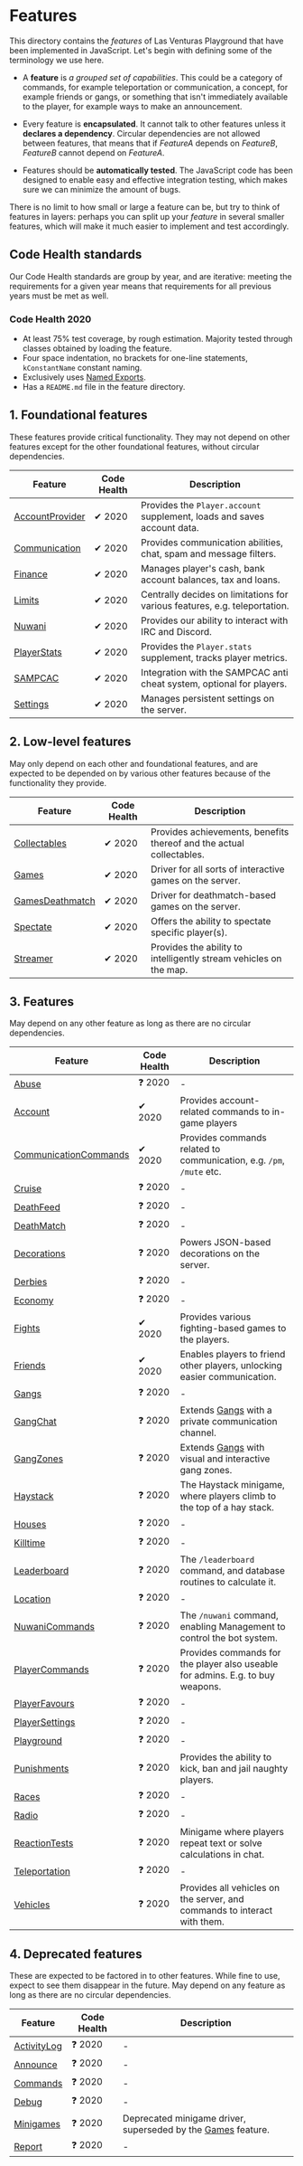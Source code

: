 # Features
This directory contains the _features_ of Las Venturas Playground that have been implemented in
JavaScript. Let's begin with defining some of the terminology we use here.

  - A **feature** is _a grouped set of capabilities_. This could be a category of commands, for
    example teleportation or communication, a concept, for example friends or gangs, or something
    that isn't immediately available to the player, for example ways to make an announcement.

  - Every feature is **encapsulated**. It cannot talk to other features unless it **declares a
    dependency**. Circular dependencies are not allowed between features, that means that if
    _FeatureA_ depends on _FeatureB_, _FeatureB_ cannot depend on _FeatureA_.

  - Features should be **automatically tested**. The JavaScript code has been designed to enable
    easy and effective integration testing, which makes sure we can minimize the amount of bugs.

There is no limit to how small or large a feature can be, but try to think of features in layers:
perhaps you can split up your _feature_ in several smaller features, which will make it much easier
to implement and test accordingly.

## Code Health standards
Our Code Health standards are group by year, and are iterative: meeting the requirements for a given
year means that requirements for all previous years must be met as well.

### Code Health 2020
  - At least 75% test coverage, by rough estimation. Majority tested through classes obtained by loading the feature.
  - Four space indentation, no brackets for one-line statements, `kConstantName` constant naming.
  - Exclusively uses [Named Exports](https://developer.mozilla.org/en-US/docs/web/javascript/reference/statements/export).
  - Has a `README.md` file in the feature directory.

## 1. Foundational features
These features provide critical functionality. They may not depend on other features except for the
other foundational features, without circular dependencies.

Feature                              | Code Health | Description
-------------------------------------|-------------|------------------------------------------------------------------
[AccountProvider](account_provider/) | ✔ 2020     | Provides the `Player.account` supplement, loads and saves account data.
[Communication](communication/)      | ✔ 2020     | Provides communication abilities, chat, spam and message filters.
[Finance](finance/)                  | ✔ 2020     | Manages player's cash, bank account balances, tax and loans.
[Limits](limits/)                    | ✔ 2020     | Centrally decides on limitations for various features, e.g. teleportation.
[Nuwani](nuwani/)                    | ✔ 2020     | Provides our ability to interact with IRC and Discord.
[PlayerStats](player_stats/)         | ✔ 2020     | Provides the `Player.stats` supplement, tracks player metrics.
[SAMPCAC](sampcac/)                  | ✔ 2020     | Integration with the SAMPCAC anti cheat system, optional for players.
[Settings](settings/)                | ✔ 2020     | Manages persistent settings on the server.

## 2. Low-level features
May only depend on each other and foundational features, and are expected to be depended on by
various other features because of the functionality they provide.

Feature                              | Code Health | Description
-------------------------------------|-------------|------------------------------------------------------------------
[Collectables](collectables/)        | ✔ 2020     | Provides achievements, benefits thereof and the actual collectables.
[Games](games/)                      | ✔ 2020     | Driver for all sorts of interactive games on the server.
[GamesDeathmatch](games_deathmatch/) | ✔ 2020     | Driver for deathmatch-based games on the server.
[Spectate](spectate/)                | ✔ 2020     | Offers the ability to spectate specific player(s).
[Streamer](streamer/)                | ✔ 2020     | Provides the ability to intelligently stream vehicles on the map.

## 3. Features
May depend on any other feature as long as there are no circular dependencies.

Feature                                          | Code Health | Description
-------------------------------------------------|-------------|------------------------------------------------------------------
[Abuse](abuse/)                                  | ❓ 2020     | -
[Account](account/)                              | ✔ 2020     | Provides account-related commands to in-game players
[CommunicationCommands](communication_commands/) | ✔ 2020     | Provides commands related to communication, e.g. `/pm`, `/mute` etc.
[Cruise](cruise/)                                | ❓ 2020     | -
[DeathFeed](death_feed/)                         | ❓ 2020     | -
[DeathMatch](death_match/)                       | ❓ 2020     | -
[Decorations](decorations/)                      | ❓ 2020     | Powers JSON-based decorations on the server.
[Derbies](derbies/)                              | ❓ 2020     | -
[Economy](economy/)                              | ❓ 2020     | -
[Fights](fights/)                                | ✔ 2020     | Provides various fighting-based games to the players.
[Friends](friends/)                              | ✔ 2020     | Enables players to friend other players, unlocking easier communication.
[Gangs](gangs/)                                  | ❓ 2020     | -
[GangChat](gang_chat/)                           | ❓ 2020     | Extends [Gangs](gangs/) with a private communication channel.
[GangZones](gang_zones/)                         | ❓ 2020     | Extends [Gangs](gangs/) with visual and interactive gang zones.
[Haystack](haystack/)                            | ❓ 2020     | The Haystack minigame, where players climb to the top of a hay stack.
[Houses](houses/)                                | ❓ 2020     | -
[Killtime](killtime/)                            | ❓ 2020     | -
[Leaderboard](leaderboard/)                      | ❓ 2020     | The `/leaderboard` command, and database routines to calculate it.
[Location](location/)                            | ❓ 2020     | -
[NuwaniCommands](nuwani_commands/)               | ❓ 2020     | The `/nuwani` command, enabling Management to control the bot system.
[PlayerCommands](player_commands/)               | ❓ 2020    | Provides commands for the player also useable for admins. E.g. to buy weapons.
[PlayerFavours](player_favours/)                 | ❓ 2020     | -
[PlayerSettings](player_settings/)               | ❓ 2020     | -
[Playground](playground/)                        | ❓ 2020     | -
[Punishments](punishments/)                      | ❓ 2020     | Provides the ability to kick, ban and jail naughty players.
[Races](races/)                                  | ❓ 2020     | -
[Radio](radio/)                                  | ❓ 2020     | -
[ReactionTests](reaction_tests/)                 | ❓ 2020     | Minigame where players repeat text or solve calculations in chat.
[Teleportation](teleportation/)                  | ❓ 2020     | -
[Vehicles](vehicles/)                            | ❓ 2020     | Provides all vehicles on the server, and commands to interact with them.

## 4. Deprecated features
These are expected to be factored in to other features. While fine to use, expect to see them
disappear in the future. May depend on any feature as long as there are no circular dependencies.

Feature                      | Code Health | Description
-----------------------------|-------------|------------------------------------------------------------------
[ActivityLog](activity_log/) | ❓ 2020     | -
[Announce](announce/)        | ❓ 2020     | -
[Commands](commands/)        | ❓ 2020     | -
[Debug](debug/)              | ❓ 2020     | -
[Minigames](minigames/)      | ❓ 2020     | Deprecated minigame driver, superseded by the [Games](games/) feature.
[Report](report/)            | ❓ 2020     | -
